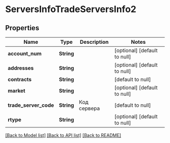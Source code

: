 # ServersInfoTradeServersInfo2

## Properties
Name | Type | Description | Notes
------------ | ------------- | ------------- | -------------
**account_num** | **String** |  | [optional] [default to null]
**addresses** | **String** |  | [optional] [default to null]
**contracts** | **String** |  | [default to null]
**market** | **String** |  | [optional] [default to null]
**trade_server_code** | **String** | Код сервера | [default to null]
**rtype** | **String** |  | [optional] [default to null]

[[Back to Model list]](../README.md#documentation-for-models) [[Back to API list]](../README.md#documentation-for-api-endpoints) [[Back to README]](../README.md)

